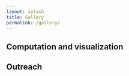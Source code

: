 ```yaml
---
layout: splash
title: Gallery
permalink: /gallery/
---
```


## Computation and visualization


## Outreach


